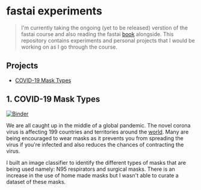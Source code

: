 # fastai experiments
> I'm currently taking the ongoing (yet to be released) verstion of the fastai course and also reading the fastai [book](https://github.com/fastai/fastbook) alongside. This repository contains experiments and personal projects that I would be working on as I go through the course. 

## Projects

* [COVID-19 Mask Types](#covid-19-masks)


## 1. COVID-19 Mask Types

[![Binder](https://mybinder.org/badge_logo.svg)](https://mybinder.org/v2/gh/asiedubrempong/fastai-experiments/master?filepath=masks.ipynb)

We are all caught up in the middle of a global pandemic. The novel corona virus is affecting 199 countries and territories around the [world](https://www.worldometers.info/coronavirus/#countries). Many are being encouraged to wear masks as it prevents you from spreading the virus if you're infected and also reduces the chances of contracting the virus. 

I built an image classifier to identify the different types of masks that are being used namely: N95 respirators and surgical masks. There is an increase in the use of home made masks but I wasn't able to curate a dataset of these masks.
